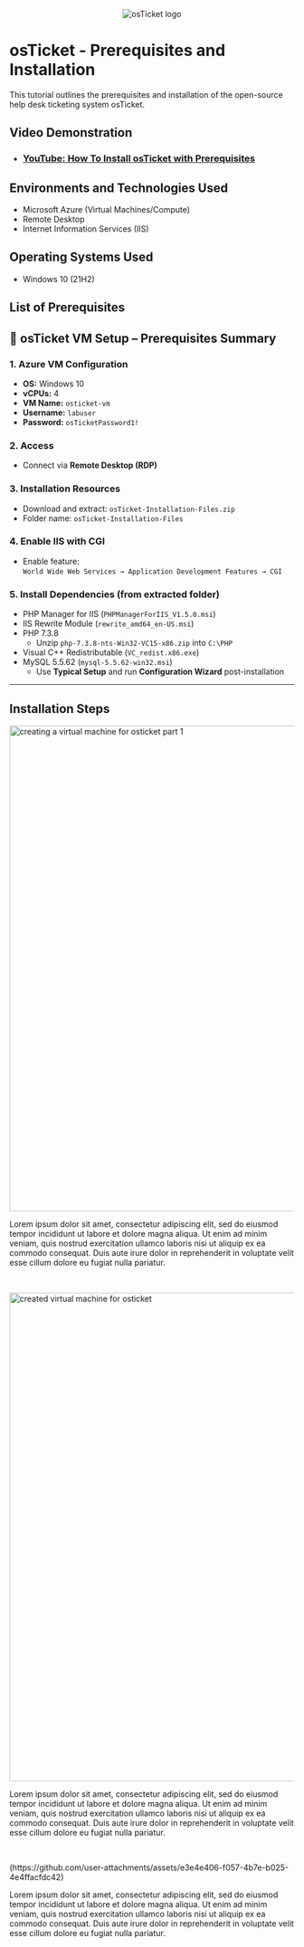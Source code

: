 <p align="center">
<img src="https://i.imgur.com/Clzj7Xs.png" alt="osTicket logo"/>
</p>

<h1>osTicket - Prerequisites and Installation</h1>
This tutorial outlines the prerequisites and installation of the open-source help desk ticketing system osTicket.<br />


<h2>Video Demonstration</h2>

- ### [YouTube: How To Install osTicket with Prerequisites](https://www.youtube.com)

<h2>Environments and Technologies Used</h2>

- Microsoft Azure (Virtual Machines/Compute)
- Remote Desktop
- Internet Information Services (IIS)

<h2>Operating Systems Used </h2>

- Windows 10</b> (21H2)

<h2>List of Prerequisites</h2>

## 🧰 osTicket VM Setup – Prerequisites Summary

### 1. Azure VM Configuration
- **OS:** Windows 10  
- **vCPUs:** 4  
- **VM Name:** `osticket-vm`  
- **Username:** `labuser`  
- **Password:** `osTicketPassword1!`  

### 2. Access
- Connect via **Remote Desktop (RDP)**

### 3. Installation Resources
- Download and extract: `osTicket-Installation-Files.zip`  
- Folder name: `osTicket-Installation-Files`

### 4. Enable IIS with CGI
- Enable feature:  
  `World Wide Web Services → Application Development Features → CGI`

### 5. Install Dependencies (from extracted folder)
- PHP Manager for IIS (`PHPManagerForIIS_V1.5.0.msi`)
- IIS Rewrite Module (`rewrite_amd64_en-US.msi`)
- PHP 7.3.8  
  - Unzip `php-7.3.8-nts-Win32-VC15-x86.zip` into `C:\PHP`
- Visual C++ Redistributable (`VC_redist.x86.exe`)
- MySQL 5.5.62 (`mysql-5.5.62-win32.msi`)  
  - Use **Typical Setup** and run **Configuration Wizard** post-installation

---




<h2>Installation Steps</h2>

<p>
<img width="1896" height="859" alt="creating a virtual machine for osticket part 1" src="https://github.com/user-attachments/assets/6b21324a-4e61-4df7-b002-6608fefcabf8" />



</p>
<p>
Lorem ipsum dolor sit amet, consectetur adipiscing elit, sed do eiusmod tempor incididunt ut labore et dolore magna aliqua. Ut enim ad minim veniam, quis nostrud exercitation ullamco laboris nisi ut aliquip ex ea commodo consequat. Duis aute irure dolor in reprehenderit in voluptate velit esse cillum dolore eu fugiat nulla pariatur.
</p>
<br />

<p>
<img width="1907" height="864" alt="created virtual machine for osticket" src="https://github.com/user-attachments/assets/9c4425e7-ac0e-4b48-86c4-84f252cb68e8" />

</p>
<p>
Lorem ipsum dolor sit amet, consectetur adipiscing elit, sed do eiusmod tempor incididunt ut labore et dolore magna aliqua. Ut enim ad minim veniam, quis nostrud exercitation ullamco laboris nisi ut aliquip ex ea commodo consequat. Duis aute irure dolor in reprehenderit in voluptate velit esse cillum dolore eu fugiat nulla pariatur.
</p>
<br />

<p>
(https://github.com/user-attachments/assets/e3e4e406-f057-4b7e-b025-4e4ffacfdc42)


</p>
<p>
Lorem ipsum dolor sit amet, consectetur adipiscing elit, sed do eiusmod tempor incididunt ut labore et dolore magna aliqua. Ut enim ad minim veniam, quis nostrud exercitation ullamco laboris nisi ut aliquip ex ea commodo consequat. Duis aute irure dolor in reprehenderit in voluptate velit esse cillum dolore eu fugiat nulla pariatur.
</p>
<br />

